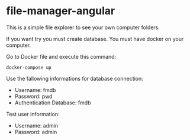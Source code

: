 # file-manager-angular
This is a simple file explorer to see your own computer folders.

If you want try you must create database. You must have docker on your computer. 

Go to Docker file and execute this command:

    docker-compose up

Use the fallowing informations for database connection:

- Username: fmdb
- Password: pwd
- Authentication Database: fmdb

Test user information:
- Username: admin
- Password: admin

